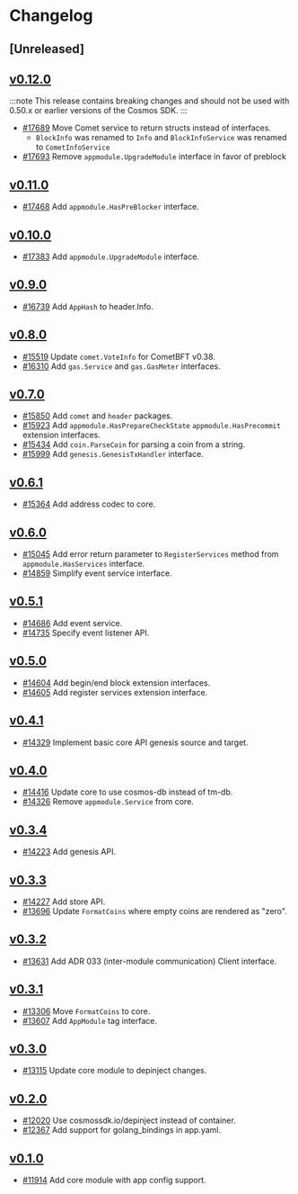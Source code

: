 <!--
Guiding Principles:

Changelogs are for humans, not machines.
There should be an entry for every single version.
The same types of changes should be grouped.
Versions and sections should be linkable.
The latest version comes first.
The release date of each version is displayed.
Mention whether you follow Semantic Versioning.

Usage:

Change log entries are to be added to the Unreleased section under the
appropriate stanza (see below). Each entry should ideally include a tag and
the Github issue reference in the following format:

* (<tag>) \#<issue-number> message

The issue numbers will later be link-ified during the release process so you do
not have to worry about including a link manually, but you can if you wish.

Types of changes (Stanzas):

"Features" for new features.
"Improvements" for changes in existing functionality.
"Deprecated" for soon-to-be removed features.
"Bug Fixes" for any bug fixes.
"Client Breaking" for breaking Protobuf, gRPC and REST routes used by end-users.
"CLI Breaking" for breaking CLI commands.
"API Breaking" for breaking exported APIs used by developers building on SDK.
Ref: https://keepachangelog.com/en/1.0.0/
-->

# Changelog

## [Unreleased]

## [v0.12.0](https://github.com/cosmos/cosmos-sdk/v2/releases/tag/core%2Fv0.11.0)

:::note
This release contains breaking changes and should not be used with 0.50.x or earlier versions of the Cosmos SDK.
:::

* [#17689](https://github.com/cosmos/cosmos-sdk/v2/pull/17689) Move Comet service to return structs instead of interfaces. 
    * `BlockInfo` was renamed to `Info` and `BlockInfoService` was renamed to `CometInfoService`
* [#17693](https://github.com/cosmos/cosmos-sdk/v2/pull/17693) Remove `appmodule.UpgradeModule` interface in favor of preblock

## [v0.11.0](https://github.com/cosmos/cosmos-sdk/v2/releases/tag/core%2Fv0.11.0)


* [#17468](https://github.com/cosmos/cosmos-sdk/v2/pull/17468) Add `appmodule.HasPreBlocker` interface.

## [v0.10.0](https://github.com/cosmos/cosmos-sdk/v2/releases/tag/core%2Fv0.10.0)

* [#17383](https://github.com/cosmos/cosmos-sdk/v2/pull/17383) Add `appmodule.UpgradeModule` interface.

## [v0.9.0](https://github.com/cosmos/cosmos-sdk/v2/releases/tag/core%2Fv0.9.0)

* [#16739](https://github.com/cosmos/cosmos-sdk/v2/pull/16739) Add `AppHash` to header.Info.

## [v0.8.0](https://github.com/cosmos/cosmos-sdk/v2/releases/tag/core%2Fv0.8.0)

* [#15519](https://github.com/cosmos/cosmos-sdk/v2/pull/15519) Update `comet.VoteInfo` for CometBFT v0.38.
* [#16310](https://github.com/cosmos/cosmos-sdk/v2/pull/16310) Add `gas.Service` and `gas.GasMeter` interfaces.

## [v0.7.0](https://github.com/cosmos/cosmos-sdk/v2/releases/tag/core%2Fv0.7.0)

* [#15850](https://github.com/cosmos/cosmos-sdk/v2/pull/15850) Add `comet` and `header` packages.
* [#15923](https://github.com/cosmos/cosmos-sdk/v2/pull/15923) Add `appmodule.HasPrepareCheckState` `appmodule.HasPrecommit` extension interfaces.
* [#15434](https://github.com/cosmos/cosmos-sdk/v2/pull/15434) Add `coin.ParseCoin` for parsing a coin from a string.
* [#15999](https://github.com/cosmos/cosmos-sdk/v2/pull/15999) Add `genesis.GenesisTxHandler` interface.

## [v0.6.1](https://github.com/cosmos/cosmos-sdk/v2/releases/tag/core%2Fv0.6.1)

* [#15364](https://github.com/cosmos/cosmos-sdk/v2/pull/15364) Add address codec to core.

## [v0.6.0](https://github.com/cosmos/cosmos-sdk/v2/releases/tag/core%2Fv0.6.0)

* [#15045](https://github.com/cosmos/cosmos-sdk/v2/pull/15045) Add error return parameter to `RegisterServices` method from `appmodule.HasServices` interface.
* [#14859](https://github.com/cosmos/cosmos-sdk/v2/pull/14859) Simplify event service interface.

## [v0.5.1](https://github.com/cosmos/cosmos-sdk/v2/releases/tag/core%2Fv0.5.1)

* [#14686](https://github.com/cosmos/cosmos-sdk/v2/pull/14686) Add event service.
* [#14735](https://github.com/cosmos/cosmos-sdk/v2/pull/14735) Specify event listener API.

## [v0.5.0](https://github.com/cosmos/cosmos-sdk/v2/releases/tag/core%2Fv0.5.0)

* [#14604](https://github.com/cosmos/cosmos-sdk/v2/pull/14604) Add begin/end block extension interfaces.
* [#14605](https://github.com/cosmos/cosmos-sdk/v2/pull/14605) Add register services extension interface.

## [v0.4.1](https://github.com/cosmos/cosmos-sdk/v2/releases/tag/core%2Fv0.4.1)

* [#14329](https://github.com/cosmos/cosmos-sdk/v2/pull/14329) Implement basic core API genesis source and target.

## [v0.4.0](https://github.com/cosmos/cosmos-sdk/v2/releases/tag/core%2Fv0.4.0)

* [#14416](https://github.com/cosmos/cosmos-sdk/v2/pull/14416) Update core to use cosmos-db instead of tm-db.
* [#14326](https://github.com/cosmos/cosmos-sdk/v2/pull/14326) Remove `appmodule.Service` from core.

## [v0.3.4](https://github.com/cosmos/cosmos-sdk/v2/releases/tag/core%2Fv0.3.4)

* [#14223](https://github.com/cosmos/cosmos-sdk/v2/pull/14223) Add genesis API.

## [v0.3.3](https://github.com/cosmos/cosmos-sdk/v2/releases/tag/core%2Fv0.3.3)

* [#14227](https://github.com/cosmos/cosmos-sdk/v2/pull/14227) Add store API.
* [#13696](https://github.com/cosmos/cosmos-sdk/v2/pull/13696) Update `FormatCoins` where empty coins are rendered as "zero".

## [v0.3.2](https://github.com/cosmos/cosmos-sdk/v2/releases/tag/core%2Fv0.3.2)

* [#13631](https://github.com/cosmos/cosmos-sdk/v2/pull/13631) Add ADR 033 (inter-module communication) Client interface.

## [v0.3.1](https://github.com/cosmos/cosmos-sdk/v2/releases/tag/core%2Fv0.3.1)

* [#13306](https://github.com/cosmos/cosmos-sdk/v2/pull/13306) Move `FormatCoins` to core.
* [#13607](https://github.com/cosmos/cosmos-sdk/v2/pull/13115) Add `AppModule` tag interface.

## [v0.3.0](https://github.com/cosmos/cosmos-sdk/v2/releases/tag/core%2Fv0.3.0)

* [#13115](https://github.com/cosmos/cosmos-sdk/v2/pull/13115) Update core module to depinject changes.

## [v0.2.0](https://github.com/cosmos/cosmos-sdk/v2/releases/tag/core%2Fv0.2.0)

* [#12020](https://github.com/cosmos/cosmos-sdk/v2/pull/12020) Use cosmossdk.io/depinject instead of container.
* [#12367](https://github.com/cosmos/cosmos-sdk/v2/pull/12367) Add support for golang_bindings in app.yaml.

## [v0.1.0](https://github.com/cosmos/cosmos-sdk/v2/releases/tag/core%2Fv0.1.0)

* [#11914](https://github.com/cosmos/cosmos-sdk/v2/pull/11914) Add core module with app config support.
